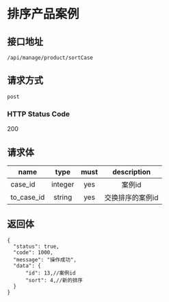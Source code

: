 # 排序产品案例

## 接口地址

`/api/manage/product/sortCase`

## 请求方式

`post`

### HTTP Status Code

200

## 请求体

| name     | type     | must     | description |
|----------|:--------:|:--------:|:--------:|
| case_id  | integer   | yes      | 案例id  |
| to_case_id   | string   | yes    | 交换排序的案例id  |

## 返回体

```json5
{
  "status": true,
  "code": 1000,
  "message": "操作成功",
  "data": {
      "id": 13,//案例id
      "sort": 4,//新的排序
  }
}
``` 
